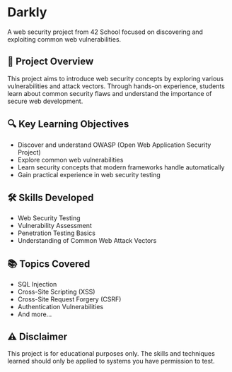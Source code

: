 # Darkly

A web security project from 42 School focused on discovering and exploiting common web vulnerabilities.

## 🎯 Project Overview

This project aims to introduce web security concepts by exploring various vulnerabilities and attack vectors. Through hands-on experience, students learn about common security flaws and understand the importance of secure web development.

## 🔍 Key Learning Objectives

- Discover and understand OWASP (Open Web Application Security Project)
- Explore common web vulnerabilities
- Learn security concepts that modern frameworks handle automatically
- Gain practical experience in web security testing

## 🛠 Skills Developed

- Web Security Testing
- Vulnerability Assessment
- Penetration Testing Basics
- Understanding of Common Web Attack Vectors

## 📚 Topics Covered

- SQL Injection
- Cross-Site Scripting (XSS)
- Cross-Site Request Forgery (CSRF)
- Authentication Vulnerabilities
- And more...

## ⚠️ Disclaimer

This project is for educational purposes only. The skills and techniques learned should only be applied to systems you have permission to test.


